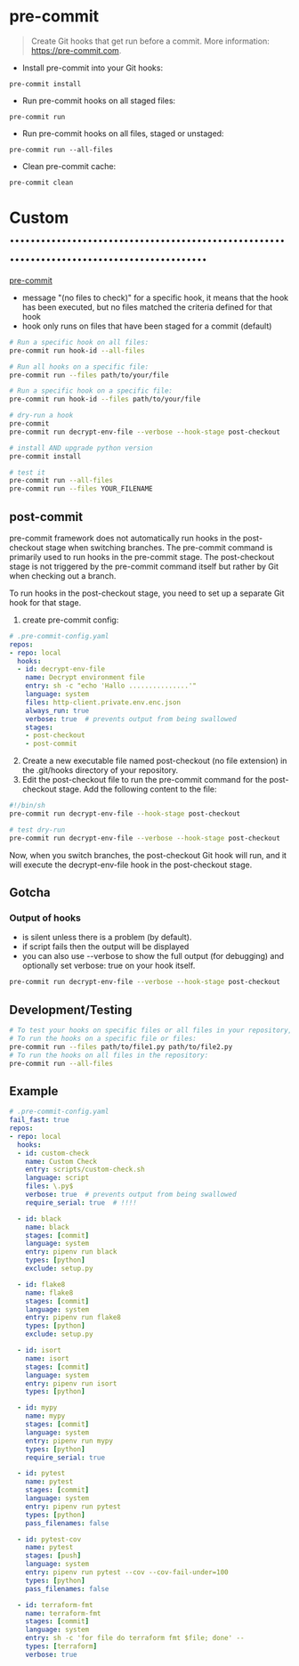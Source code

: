 # pre-commit

> Create Git hooks that get run before a commit.
> More information: <https://pre-commit.com>.

- Install pre-commit into your Git hooks:

`pre-commit install`

- Run pre-commit hooks on all staged files:

`pre-commit run`

- Run pre-commit hooks on all files, staged or unstaged:

`pre-commit run --all-files`

- Clean pre-commit cache:

`pre-commit clean`


# Custom ...........................................................................................
[pre-commit](https://pre-commit.com/#creating-new-hooks)
- message "(no files to check)" for a specific hook, it means that the hook has been executed, but no files matched the criteria defined for that hook
- hook only runs on files that have been staged for a commit (default)
```bash
# Run a specific hook on all files:
pre-commit run hook-id --all-files

# Run all hooks on a specific file:
pre-commit run --files path/to/your/file

# Run a specific hook on a specific file:
pre-commit run hook-id --files path/to/your/file

# dry-run a hook
pre-commit
pre-commit run decrypt-env-file --verbose --hook-stage post-checkout

# install AND upgrade python version
pre-commit install

# test it
pre-commit run --all-files
pre-commit run --files YOUR_FILENAME
```


## post-commit
pre-commit framework does not automatically run hooks in the post-checkout stage when switching branches.
The pre-commit command is primarily used to run hooks in the pre-commit stage.
The post-checkout stage is not triggered by the pre-commit command itself but rather by Git when checking out a branch.

To run hooks in the post-checkout stage, you need to set up a separate Git hook for that stage.
1. create pre-commit config:
```yaml
# .pre-commit-config.yaml
repos:
- repo: local
  hooks:
  - id: decrypt-env-file
    name: Decrypt environment file
    entry: sh -c "echo 'Hallo ...............'"
    language: system
    files: http-client.private.env.enc.json
    always_run: true
    verbose: true  # prevents output from being swallowed
    stages:
    - post-checkout
    - post-commit
```

2. Create a new executable file named post-checkout (no file extension) in the .git/hooks directory of your repository.
3. Edit the post-checkout file to run the pre-commit command for the post-checkout stage. Add the following content to the file:
```bash
#!/bin/sh
pre-commit run decrypt-env-file --hook-stage post-checkout

# test dry-run
pre-commit run decrypt-env-file --verbose --hook-stage post-checkout
```
Now, when you switch branches, the post-checkout Git hook will run, and it will execute the decrypt-env-file hook in the post-checkout stage.



## Gotcha
### Output of hooks
- is silent unless there is a problem (by default).
- if script fails then the output will be displayed
- you can also use --verbose to show the full output (for debugging) and optionally set verbose: true on your hook itself.
```bash
pre-commit run decrypt-env-file --verbose --hook-stage post-checkout
```


## Development/Testing
```bash
# To test your hooks on specific files or all files in your repository, you can use one of the following commands:
# To run the hooks on a specific file or files:
pre-commit run --files path/to/file1.py path/to/file2.py
# To run the hooks on all files in the repository:
pre-commit run --all-files
```


## Example
```yaml
# .pre-commit-config.yaml
fail_fast: true
repos:
- repo: local
  hooks:
  - id: custom-check
    name: Custom Check
    entry: scripts/custom-check.sh
    language: script
    files: \.py$
    verbose: true  # prevents output from being swallowed
    require_serial: true  # !!!!

  - id: black
    name: black
    stages: [commit]
    language: system
    entry: pipenv run black
    types: [python]
    exclude: setup.py

  - id: flake8
    name: flake8
    stages: [commit]
    language: system
    entry: pipenv run flake8
    types: [python]
    exclude: setup.py

  - id: isort
    name: isort
    stages: [commit]
    language: system
    entry: pipenv run isort
    types: [python]

  - id: mypy
    name: mypy
    stages: [commit]
    language: system
    entry: pipenv run mypy
    types: [python]
    require_serial: true

  - id: pytest
    name: pytest
    stages: [commit]
    language: system
    entry: pipenv run pytest
    types: [python]
    pass_filenames: false

  - id: pytest-cov
    name: pytest
    stages: [push]
    language: system
    entry: pipenv run pytest --cov --cov-fail-under=100
    types: [python]
    pass_filenames: false

  - id: terraform-fmt
    name: terraform-fmt
    stages: [commit]
    language: system
    entry: sh -c 'for file do terraform fmt $file; done' --
    types: [terraform]
    verbose: true
```
